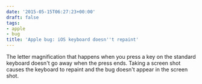 ```yaml
---
date: '2015-05-15T06:27:23+00:00'
draft: false
tags:
- apple
- bug
title: 'Apple bug: iOS keyboard doesn''t repaint'
---
```


The letter magnification that happens when you press a key on the standard keyboard doesn't go away when the press ends. Taking a screen shot causes the keyboard to repaint and the bug doesn't appear in the screen shot.
